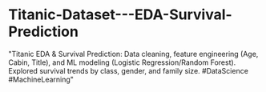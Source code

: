 # Titanic-Dataset---EDA-Survival-Prediction
"Titanic EDA &amp; Survival Prediction: Data cleaning, feature engineering (Age, Cabin, Title), and ML modeling (Logistic Regression/Random Forest). Explored survival trends by class, gender, and family size. #DataScience #MachineLearning"
